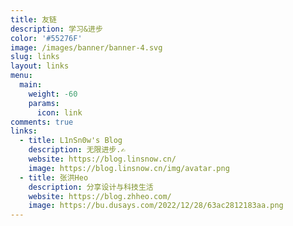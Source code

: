 ```yaml
---
title: 友链
description: 学习&进步
color: '#55276F'
image: /images/banner/banner-4.svg
slug: links
layout: links
menu:
  main:
    weight: -60
    params:
      icon: link
comments: true
links:
  - title: L1nSn0w's Blog
    description: 无限进步.✍️
    website: https://blog.linsnow.cn/
    image: https://blog.linsnow.cn/img/avatar.png
  - title: 张洪Heo
    description: 分享设计与科技生活
    website: https://blog.zhheo.com/
    image: https://bu.dusays.com/2022/12/28/63ac2812183aa.png
---
```

